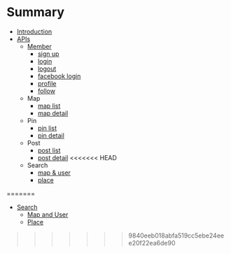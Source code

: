 # Summary

* [Introduction](README.md)
* [APIs](apis.md)
  * [Member](apis/member.md)
    * [sign up](apis/sign-up.md)
    * [login](apis/login.md)
    * [logout](apis/logout.md)
    * [facebook login](apis/facebook-login.md)
    * [profile](apis/profile.md)
    * [follow](apis/follow.md)
  * Map
    * [map list](apis/map-list.md)
    * [map detail](apis/map-detail.md)
  * Pin
    * [pin list](apis/pin-list.md)
    * [pin detail](apis/pin-detail.md)
  * Post
    * [post list](apis/post-list.md)
    * [post detail](apis/post-detail.md)
<<<<<<< HEAD
  * Search 
    * [map & user](apis/search(map-user).md)
    * [place](apis/search-place.md)
    
=======
  * [Search](apis/search.md)
    * [Map and User](apis/map-and-user.md)
    * [Place](apis/place.md)
>>>>>>> 9840eeb018abfa519cc5ebe24eee20f22ea6de90

